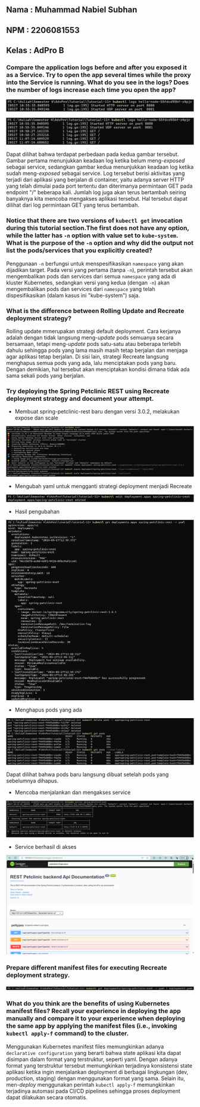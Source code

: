 ## Nama   : Muhammad Nabiel Subhan
## NPM    : 2206081553
## Kelas  : AdPro B

###  Compare the application logs before and after you exposed it as a Service. Try to open the app several times while the proxy into the Service is running. What do you see in the logs? Does the number of logs increase each time you open the app?

<p align="center">
  <img src="images\before-exposed.png" />
</p>
<p align="center">
  <img src="images\after-exposed.png" />
</p>

Dapat dilihat bahwa terdapat perbedaan pada kedua gambar tersebut. Gambar pertama menunjukkan keadaan log ketika belum meng-*exposed* sebagai service, sedangkan gambar kedua menunjukkan keadaan log ketika sudah meng-*exposed* sebagai service. Log tersebut berisi aktivitas yang terjadi dari aplikasi yang berjalan di container, yaitu adanya server HTTP yang telah dimulai pada port tertentu dan diterimanya permintaan GET pada endpoint "/" beberapa kali. Jumlah log juga akan terus bertambah seiring banyaknya kita mencoba mengakses aplikasi tersebut. Hal tersebut dapat dilihat dari log permintaan GET yang terus bertambah.

### Notice that there are two versions of `kubectl get` invocation during this tutorial section.The first does not have any option, while the latter has `-n` option with value set to `kube-system`.  What is the purpose of the `-n` option and why did the output not list the pods/services that you explicitly created?

Penggunaan `-n` berfungsi untuk menspesifikasikan `namespace` yang akan dijadikan target. Pada versi yang pertama (tanpa `-n`), perintah tersebut akan mengembalikan pods dan services dari semua `namespace` yang ada di kluster Kubernetes, sedangkan versi yang kedua (dengan `-n`) akan mengembalikan pods dan services dari `namespace` yang telah dispesifikasikan (dalam kasus ini "kube-system") saja.

### What is the difference between Rolling Update and Recreate deployment strategy?
Rolling update mmerupakan strategi default deployment. Cara kerjanya adalah dengan tidak langsung meng-*update* pods semuanya secara bersamaan, tetapi meng-*update* pods satu-satu atau beberapa terlebih dahulu sehingga pods yang lama masih masih tetap berjalan dan menjaga agar aplikasi tetap berjalan. Di sisi lain, strategi Recreate langsung menghapus semua pods yang ada, lalu menciptakan pods yang baru. Dengan demikian, hal tersebut akan menciptakan kondisi dimana tidak ada sama sekali pods yang berjalan.

### Try deploying the Spring Petclinic REST using Recreate deployment strategy and document your attempt.
* Membuat spring-petclinic-rest baru dengan versi 3.0.2, melakukan expose dan scale
<p align="center">
  <img src="images\new_deployment.png" />
</p>

* Mengubah yaml untuk mengganti strategi deployment menjadi Recreate
<p align="center">
  <img src="images\edit.png" />
</p>

* Hasil pengubahan
<p align="center">
  <img src="images\edit_result.png" />
</p>

* Menghapus pods yang ada
<p align="center">
  <img src="images\delete_pods.png" />
</p>
Dapat dilihat bahwa pods baru langsung dibuat setelah pods yang sebelumnya dihapus.

* Mencoba menjalankan dan mengakses service
<p align="center">
  <img src="images\try_run.png" />
</p>

* Service berhasil di akses
<p align="center">
  <img src="images\run_succeed.png" />
</p>

### Prepare different manifest files for executing Recreate deployment strategy.
<p align="center">
  <img src="images\prepare_new_yaml.png" />
</p>

###  What do you think are the benefits of using Kubernetes manifest files? Recall your experience in deploying the app manually and compare it to your experience when deploying the same app by applying the manifest files (i.e., invoking `kubectl apply-f` command) to the cluster.

Menggunakan Kubernetes manifest files memungkinkan adanya `declarative configuration` yang berarti bahwa state aplikasi kita dapat disimpan dalam format yang terstruktur, seperti yaml. Dengan adanya format yang terstruktur tersebut memungkinkan terjadinya konsistensi state aplikasi ketika ingin menjalankan deployment di berbagai lingkungan (dev, production, staging) dengan menggunakan format yang sama. Selain itu, men-*deploy* menggunakan perintah `kubectl apply-f` memungkinkan terjadinya automasi pada CI/CD pipelines sehingga proses deployment dapat dilakukan secara otomatis.